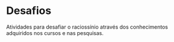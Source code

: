 # Desafios
Atividades para desafiar o raciossínio através dos conhecimentos adquiridos nos cursos e nas pesquisas.
